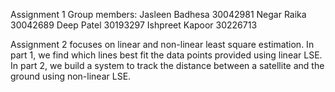 Assignment 1 Group members: Jasleen Badhesa 30042981 Negar Raika 30042689 Deep Patel 30193297 Ishpreet Kapoor 30226713

Assignment 2 focuses on linear and non-linear least square estimation. In part 1, we find which lines best fit the data points provided using linear LSE. In part 2, we build a system to track the distance between a satellite and the ground using non-linear LSE. 
